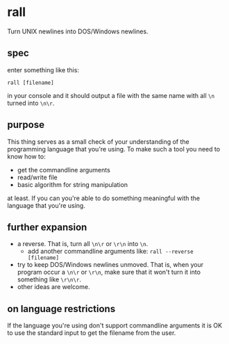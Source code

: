 # rall
Turn UNIX newlines into DOS/Windows newlines.

spec
---

enter something like this:

` rall [filename] `

in your console and it should output a file with the same name with all `\n` turned into `\n\r`.

purpose
---

This thing serves as a small check of your understanding of the programming
language that you're using. To make such a tool you need to know how to:

- get the commandline arguments
- read/write file
- basic algorithm for string manipulation
 
at least. If you can you're able to do something meaningful with the language
that you're using.

further expansion
---

- a reverse. That is, turn all ` \n\r ` or ` \r\n ` into ` \n `.
  - add another commandline arguments like:
    ` rall --reverse [filename] `
- try to keep DOS/Windows newlines unmoved. That is, when your program occur a ` \n\r `
  or ` \r\n `, make sure that it won't turn it into something like ` \r\n\r `.
- other ideas are welcome.

on language restrictions
---

If the language you're using don't support commandline arguments it is OK to
use the standard input to get the filename from the user.
